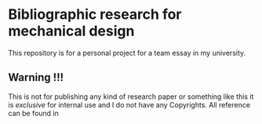 # Bibliographic research for mechanical design
This repository is for a personal project for a team essay in my 
university.

## Warning !!!
This is not for publishing any kind of research paper or something like this it is *exclusive* for internal use and I do not have any Copyrights. All reference can be found in  
